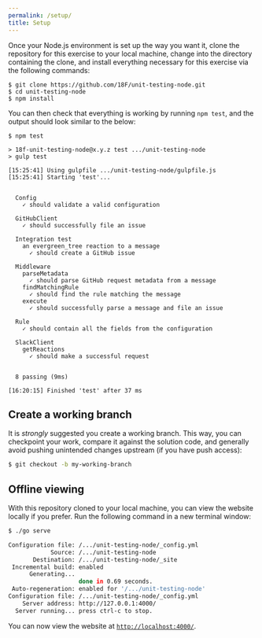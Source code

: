 ```yaml
---
permalink: /setup/
title: Setup
---
```

Once your Node.js environment is set up the way you want it, clone the
repository for this exercise to your local machine, change into the directory
containing the clone, and install everything necessary for this exercise via
the following commands:

```shell
$ git clone https://github.com/18F/unit-testing-node.git
$ cd unit-testing-node
$ npm install
```

You can then check that everything is working by running `npm test`, and the
output should look similar to the below:

```shell
$ npm test

> 18f-unit-testing-node@x.y.z test .../unit-testing-node
> gulp test

[15:25:41] Using gulpfile .../unit-testing-node/gulpfile.js
[15:25:41] Starting 'test'...


  Config
    ✓ should validate a valid configuration

  GitHubClient
    ✓ should successfully file an issue

  Integration test
    an evergreen_tree reaction to a message
      ✓ should create a GitHub issue

  Middleware
    parseMetadata
      ✓ should parse GitHub request metadata from a message
    findMatchingRule
      ✓ should find the rule matching the message
    execute
      ✓ should successfully parse a message and file an issue

  Rule
    ✓ should contain all the fields from the configuration

  SlackClient
    getReactions
      ✓ should make a successful request


  8 passing (9ms)

[16:20:15] Finished 'test' after 37 ms
```

## Create a working branch

It is _strongly_ suggested you create a working branch. This way, you can
checkpoint your work, compare it against the solution code, and generally
avoid pushing unintended changes upstream (if you have push access):

```sh
$ git checkout -b my-working-branch
```

## Offline viewing

With this repository cloned to your local machine, you can view the website
locally if you prefer. Run the following command in a new terminal window:

```sh
$ ./go serve

Configuration file: /.../unit-testing-node/_config.yml
            Source: /.../unit-testing-node
       Destination: /.../unit-testing-node/_site
 Incremental build: enabled
      Generating...
                    done in 0.69 seconds.
 Auto-regeneration: enabled for '/.../unit-testing-node'
Configuration file: /.../unit-testing-node/_config.yml
    Server address: http://127.0.0.1:4000/
  Server running... press ctrl-c to stop.
```

You can now view the website at
[`http://localhost:4000/`](http://localhost:4000/).
